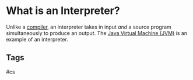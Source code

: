 # What is an Interpreter?

Unlike a [compiler](../202402060504), an interpreter takes in input *and* a source program simultaneously to produce an output. The [Java Virtual Machine (JVM)](../202311041702) is an example of an interpreter.  

## Tags
#cs
